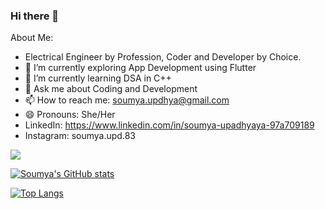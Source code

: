 ### Hi there 👋

About Me:
- Electrical Engineer by Profession, Coder and Developer by Choice.
- 🔭 I’m currently exploring App Development using Flutter
- 🌱 I’m currently learning DSA in C++
- 💬 Ask me about Coding and Development
- 📫 How to reach me: soumya.updhya@gmail.com
- 😄 Pronouns: She/Her
- LinkedIn: https://www.linkedin.com/in/soumya-upadhyaya-97a709189
- Instagram: soumya.upd.83

![](https://komarev.com/ghpvc/?username=Soumya-8&color=green)

[![Soumya's GitHub stats](https://github-readme-stats.vercel.app/api?username=Soumya-8&show_icons=true&theme=radical)](https://github.com/anuraghazra/github-readme-stats)

[![Top Langs](https://github-readme-stats.vercel.app/api/top-langs/?username=Soumya-8&show_icons=true&theme=radical&layout=compact)](https://github.com/anuraghazra/github-readme-stats)
